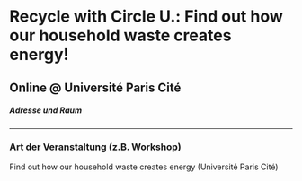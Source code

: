 # Recycle with Circle U.: Find out how our household waste creates energy!  
## Online @ Université Paris Cité  
##### Adresse und Raum
---
### Art der Veranstaltung (z.B. Workshop)
Find out how our household waste creates energy (Université Paris Cité)